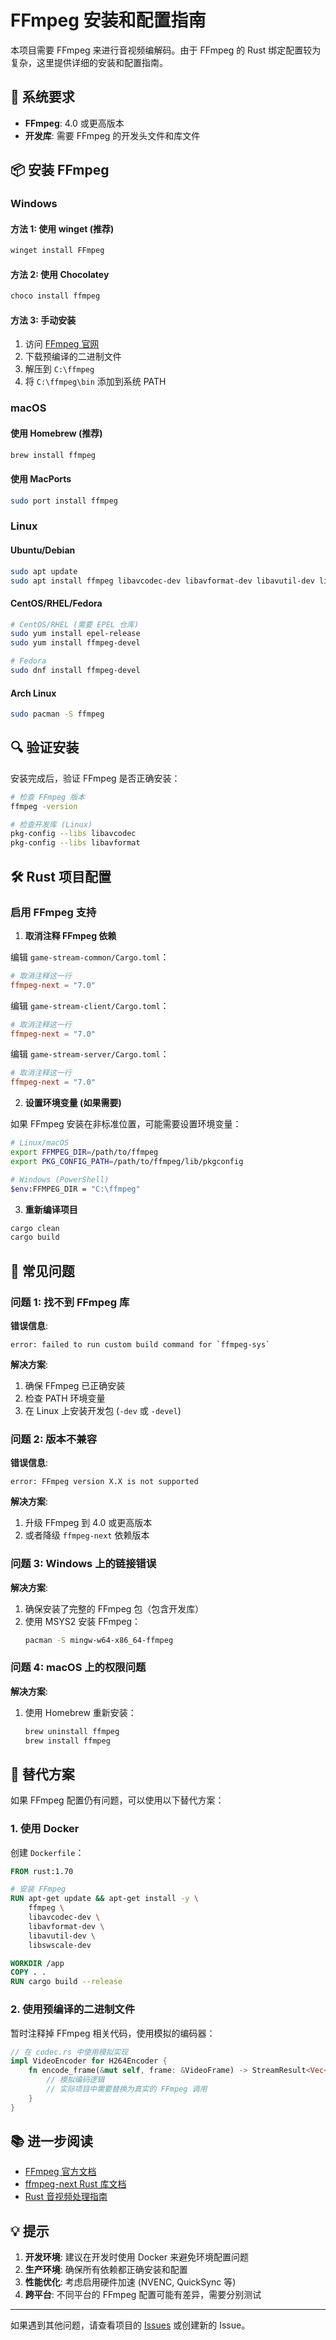 # FFmpeg 安装和配置指南

本项目需要 FFmpeg 来进行音视频编解码。由于 FFmpeg 的 Rust 绑定配置较为复杂，这里提供详细的安装和配置指南。

## 🔧 系统要求

- **FFmpeg**: 4.0 或更高版本
- **开发库**: 需要 FFmpeg 的开发头文件和库文件

## 📦 安装 FFmpeg

### Windows

#### 方法 1: 使用 winget (推荐)
```bash
winget install FFmpeg
```

#### 方法 2: 使用 Chocolatey
```bash
choco install ffmpeg
```

#### 方法 3: 手动安装
1. 访问 [FFmpeg 官网](https://ffmpeg.org/download.html#build-windows)
2. 下载预编译的二进制文件
3. 解压到 `C:\ffmpeg`
4. 将 `C:\ffmpeg\bin` 添加到系统 PATH

### macOS

#### 使用 Homebrew (推荐)
```bash
brew install ffmpeg
```

#### 使用 MacPorts
```bash
sudo port install ffmpeg
```

### Linux

#### Ubuntu/Debian
```bash
sudo apt update
sudo apt install ffmpeg libavcodec-dev libavformat-dev libavutil-dev libswscale-dev libavfilter-dev libavdevice-dev
```

#### CentOS/RHEL/Fedora
```bash
# CentOS/RHEL (需要 EPEL 仓库)
sudo yum install epel-release
sudo yum install ffmpeg-devel

# Fedora
sudo dnf install ffmpeg-devel
```

#### Arch Linux
```bash
sudo pacman -S ffmpeg
```

## 🔍 验证安装

安装完成后，验证 FFmpeg 是否正确安装：

```bash
# 检查 FFmpeg 版本
ffmpeg -version

# 检查开发库 (Linux)
pkg-config --libs libavcodec
pkg-config --libs libavformat
```

## 🛠️ Rust 项目配置

### 启用 FFmpeg 支持

1. **取消注释 FFmpeg 依赖**

编辑 `game-stream-common/Cargo.toml`：
```toml
# 取消注释这一行
ffmpeg-next = "7.0"
```

编辑 `game-stream-client/Cargo.toml`：
```toml
# 取消注释这一行
ffmpeg-next = "7.0"
```

编辑 `game-stream-server/Cargo.toml`：
```toml
# 取消注释这一行
ffmpeg-next = "7.0"
```

2. **设置环境变量 (如果需要)**

如果 FFmpeg 安装在非标准位置，可能需要设置环境变量：

```bash
# Linux/macOS
export FFMPEG_DIR=/path/to/ffmpeg
export PKG_CONFIG_PATH=/path/to/ffmpeg/lib/pkgconfig

# Windows (PowerShell)
$env:FFMPEG_DIR = "C:\ffmpeg"
```

3. **重新编译项目**

```bash
cargo clean
cargo build
```

## 🚨 常见问题

### 问题 1: 找不到 FFmpeg 库

**错误信息**:
```
error: failed to run custom build command for `ffmpeg-sys`
```

**解决方案**:
1. 确保 FFmpeg 已正确安装
2. 检查 PATH 环境变量
3. 在 Linux 上安装开发包 (`-dev` 或 `-devel`)

### 问题 2: 版本不兼容

**错误信息**:
```
error: FFmpeg version X.X is not supported
```

**解决方案**:
1. 升级 FFmpeg 到 4.0 或更高版本
2. 或者降级 `ffmpeg-next` 依赖版本

### 问题 3: Windows 上的链接错误

**解决方案**:
1. 确保安装了完整的 FFmpeg 包（包含开发库）
2. 使用 MSYS2 安装 FFmpeg：
   ```bash
   pacman -S mingw-w64-x86_64-ffmpeg
   ```

### 问题 4: macOS 上的权限问题

**解决方案**:
1. 使用 Homebrew 重新安装：
   ```bash
   brew uninstall ffmpeg
   brew install ffmpeg
   ```

## 🔄 替代方案

如果 FFmpeg 配置仍有问题，可以使用以下替代方案：

### 1. 使用 Docker

创建 `Dockerfile`：
```dockerfile
FROM rust:1.70

# 安装 FFmpeg
RUN apt-get update && apt-get install -y \
    ffmpeg \
    libavcodec-dev \
    libavformat-dev \
    libavutil-dev \
    libswscale-dev

WORKDIR /app
COPY . .
RUN cargo build --release
```

### 2. 使用预编译的二进制文件

暂时注释掉 FFmpeg 相关代码，使用模拟的编码器：

```rust
// 在 codec.rs 中使用模拟实现
impl VideoEncoder for H264Encoder {
    fn encode_frame(&mut self, frame: &VideoFrame) -> StreamResult<Vec<EncodedPacket>> {
        // 模拟编码逻辑
        // 实际项目中需要替换为真实的 FFmpeg 调用
    }
}
```

## 📚 进一步阅读

- [FFmpeg 官方文档](https://ffmpeg.org/documentation.html)
- [ffmpeg-next Rust 库文档](https://docs.rs/ffmpeg-next/)
- [Rust 音视频处理指南](https://github.com/zmwangx/rust-ffmpeg)

## 💡 提示

1. **开发环境**: 建议在开发时使用 Docker 来避免环境配置问题
2. **生产环境**: 确保所有依赖都正确安装和配置
3. **性能优化**: 考虑启用硬件加速 (NVENC, QuickSync 等)
4. **跨平台**: 不同平台的 FFmpeg 配置可能有差异，需要分别测试

---

如果遇到其他问题，请查看项目的 [Issues](https://github.com/your-username/live-player/issues) 或创建新的 Issue。
